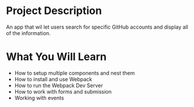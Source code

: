 # Project Description

An app that wil let users search for specific GitHub accounts and display all of the information.

# What You Will Learn

* How to setup multiple components and nest them
* How to install and use Webpack
* How to run the Webpack Dev Server
* How to work with forms and submission
* Working with events

